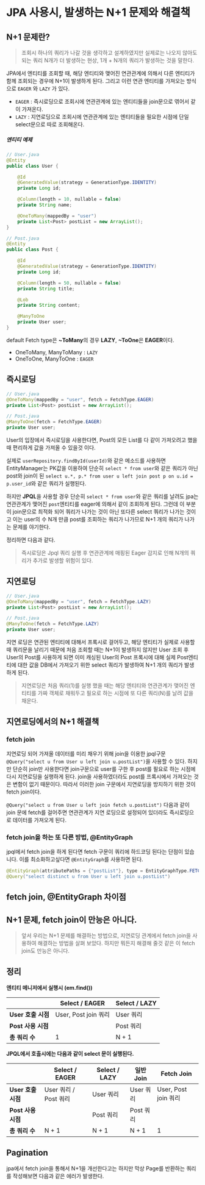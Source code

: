 # JPA 사용시, 발생하는 N+1 문제와 해결책

## N+1 문제란?

> 조회시 하나의 쿼리가 나갈 것을 생각하고 설계하였지만 실제로는 나오지 않아도 되는 쿼리 N개가 더 발생하는 현상, 1개 + N개의 쿼리가 발생하는 것을 말한다.

JPA에서 엔티티를 조회할 때, 해당 엔티티와 맺어진 연관관계에 의해서 다른 엔티티가 함께 조회되는 경우에 N+1이 발생하게 된다. 그리고 이런 연관 엔티티를 가져오는 방식으로 `EAGER` 와 `LAZY` 가 있다.

- `EAGER` : 즉시로딩으로 조회시에 연관관계에 있는 엔티티들을 join문으로 엮어서 같이 가져온다.
- `LAZY` : 지연로딩으로 조회시에 연관관계에 있는 엔티티들을 필요한 시점에 단일 select문으로 따로 조회해온다.

##### 엔티티 예제

```java
// User.java
@Entity
public class User {

    @Id
    @GeneratedValue(strategy = GenerationType.IDENTITY)
    private Long id;

    @Column(length = 10, nullable = false)
    private String name;

    @OneToMany(mappedBy = "user")
    private List<Post> postList = new ArrayList();
}

// Post.java
@Entity
public class Post {

    @Id
    @GeneratedValue(strategy = GenerationType.IDENTITY)
    private Long id;

    @Column(length = 50, nullable = false)
    private String title;

    @Lob
    private String content;

    @ManyToOne
    private User user;
}
```

default Fetch type은  **~ToMany**의 경우 **LAZY**, **~ToOne**은 **EAGER**이다.

- OneToMany, ManyToMany : `LAZY`
- OneToOne, ManyToOne : `EAGER`

## 즉시로딩

```java
// User.java
@OneToMany(mappedBy = "user", fetch = FetchType.EAGER)
private List<Post> postList = new ArrayList();

// Post.java
@ManyToOne(fetch = FetchType.EAGER)
private User user;
```

User의 입장에서 즉시로딩을 사용한다면, Post의 모든 List를 다 같이 가져오려고 했을 때 편리하게 값을 가져올 수 있을것 이다. 

실제로 `userRepository.findById(userId)`와 같은 메소드를 사용하면 EntityManager는 PK값을 이용하여 단순히 `select * from user`와 같은 쿼리가 아닌 post와 join이 된 `select u.*, p.* from user u left join post p on u.id = p.user_id`와 같은 쿼리가 실행된다.

하지만  **JPQL**을 사용할 경우 단순히 `select * from user`와 같은 쿼리를 날려도 jpa는 연관관계가 맺어진 `post`엔티티를 eager에 의해서 같이 조회하게 된다. 그런데 이 부분이 join문으로 최적화 되어 쿼리가 나가는 것이 아닌 또다른 select 쿼리가 나가는 것이고 이는 user의 수 N개 만큼 post를 조회하는 쿼리가 나가므로 N+1 개의 쿼리가 나가는 문제를 야기한다.

정리하면 다음과 같다.

> 즉시로딩은 Jpql 쿼리 실행 후 연관관계에 매핑된 Eager 감지로 인해 N개의 쿼리가 추가로 발생할 위험이 있다.

## 지연로딩

```java
// User.java
@OneToMany(mappedBy = "user", fetch = FetchType.LAZY)
private List<Post> postList = new ArrayList();

// Post.java
@ManyToOne(fetch = FetchType.LAZY)
private User user;
```

지연 로딩은 연관된 엔티티에 대해서 프록시로 걸어두고, 해당 엔티티가 실제로 사용할 때 쿼리문을 날리기 때문에 처음 조회할 때는 N+1이 발생하지 않지만 User 조회 후 User의 Post를 사용하게 되면 이미 캐싱된 User의 Post 프록시에 대해 실제 Post엔티티에 대한 값을 DB에서 가져오기 위한 select 쿼리가 발생하여 N+1 개의 쿼리가 발생하게 된다.

> 지연로딩은 처음 쿼리(1)를 실행 했을 때는 해당 엔티티와 연관관계가 맺어진 엔티티를 가짜 객체로 채워두고 필요로 하는 시점에 또 다른 쿼리(N)를 날려 값을 채운다.

## 지연로딩에서의 N+1 해결책

###  fetch join

지연로딩 되어 가져올 데이터를 미리 채우기 위해 join을 이용한 jpql구문`@Query("select u from User u left join u.postList")`을 사용할 수 있다. 하지만 단순히 join만 사용한다면 join구문으로 user를 구한 후 post를 필요로 하는 시점에 다시 지연로딩을 실행하게 된다. join을 사용하였더라도 post를 프록시에서 가져오는 것은 변함이 없기 때문이다. 따라서 이러한 join 구문에서 지연로딩을 방지하기 위한 것이 fetch join이다. <br/>

`@Query("select u from User u left join fetch u.postList")` 다음과 같이 join 문에 fetch를 걸어주면 연관관계가 지연 로딩으로 설정되어 있더라도 즉시로딩으로 데이터를 가져오게 된다.

### fetch join을 하는 또 다른 방법, @EntityGraph

jpql에서 fetch join을 하게 된다면 fetch 구문이 쿼리에 하드코딩 된다는 단점이 있습니다. 이를 최소화하고싶다면 `@EntityGraph`를 사용하면 된다.

```java
@EntityGraph(attributePaths = {"postList"}, type = EntityGraphType.FETCH)
@Query("select distinct u from User u left join u.postList")
```

## fetch join, @EntityGraph 차이점



## N+1 문제, fetch join이 만능은 아니다.

> 앞서 우리는 N+1 문제를 해결하는 방법으로, 지연로딩 관계에서 fetch join을 사용하여 해결하는 방법을 살펴 보았다. 하지만 뭐든지 해결해 줄것 같은  이 fetch join도 만능은 아니다.



## 정리

**엔티티 메니저에서 실행시 (em.find())**

|                    | Select / EAGER       | Select / LAZY |
| ------------------ | -------------------- | ------------- |
| **User 호출 시점** | User, Post join 쿼리 | User 쿼리     |
| **Post 사용 시점** |                      | Post 쿼리     |
| **총 쿼리 수**     | 1                    | N + 1         |

**JPQL에서 호출시에는 다음과 같이 select 문이 실행된다.**

|                    | Select / EAGER        | Select / LAZY | 일반 Join | Fetch Join           |
| ------------------ | --------------------- | ------------- | --------- | -------------------- |
| **User 호출 시점** | User 쿼리 / Post 쿼리 | User 쿼리     | User 쿼리 | User, Post join 쿼리 |
| **Post 사용 시점** |                       | Post 쿼리     | Post 쿼리 |                      |
| **총 쿼리 수**     | N + 1                 | N + 1         | N + 1     | 1                    |



## Pagination

jpa에서 fetch join을 통해서 N+1을 개선한다고는 하지만 막상 Page를 반환하는 쿼리를 작성해보면 다음과 같은 에러가 발생한다.


